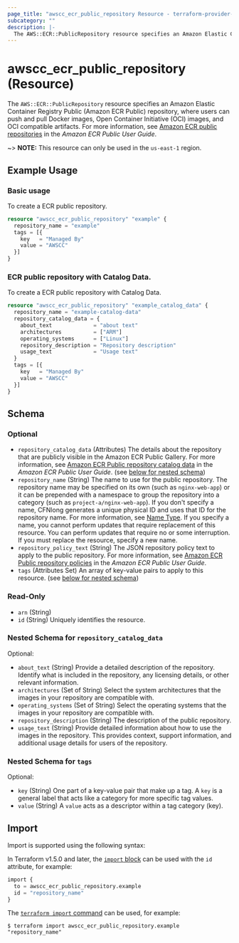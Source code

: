 ```yaml
---
page_title: "awscc_ecr_public_repository Resource - terraform-provider-awscc"
subcategory: ""
description: |-
  The AWS::ECR::PublicRepository resource specifies an Amazon Elastic Container Registry Public (Amazon ECR Public) repository, where users can push and pull Docker images, Open Container Initiative (OCI) images, and OCI compatible artifacts. For more information, see Amazon ECR public repositories https://docs.aws.amazon.com/AmazonECR/latest/public/public-repositories.html in the Amazon ECR Public User Guide.
---
```


# awscc_ecr_public_repository (Resource)

The ``AWS::ECR::PublicRepository`` resource specifies an Amazon Elastic Container Registry Public (Amazon ECR Public) repository, where users can push and pull Docker images, Open Container Initiative (OCI) images, and OCI compatible artifacts. For more information, see [Amazon ECR public repositories](https://docs.aws.amazon.com/AmazonECR/latest/public/public-repositories.html) in the *Amazon ECR Public User Guide*.

~> **NOTE:** This resource can only be used in the `us-east-1` region.

## Example Usage

### Basic usage
To create a ECR public repository.
```terraform
resource "awscc_ecr_public_repository" "example" {
  repository_name = "example"
  tags = [{
    key   = "Managed By"
    value = "AWSCC"
  }]
}
```

### ECR public repository with Catalog Data.
To create a ECR public repository with Catalog Data.
```terraform
resource "awscc_ecr_public_repository" "example_catalog_data" {
  repository_name = "example-catalog-data"
  repository_catalog_data = {
    about_text             = "about text"
    architectures          = ["ARM"]
    operating_systems      = ["Linux"]
    repository_description = "Repository description"
    usage_text             = "Usage text"
  }
  tags = [{
    key   = "Managed By"
    value = "AWSCC"
  }]
}
```

<!-- schema generated by tfplugindocs -->
## Schema

### Optional

- `repository_catalog_data` (Attributes) The details about the repository that are publicly visible in the Amazon ECR Public Gallery. For more information, see [Amazon ECR Public repository catalog data](https://docs.aws.amazon.com/AmazonECR/latest/public/public-repository-catalog-data.html) in the *Amazon ECR Public User Guide*. (see [below for nested schema](#nestedatt--repository_catalog_data))
- `repository_name` (String) The name to use for the public repository. The repository name may be specified on its own (such as ``nginx-web-app``) or it can be prepended with a namespace to group the repository into a category (such as ``project-a/nginx-web-app``). If you don't specify a name, CFNlong generates a unique physical ID and uses that ID for the repository name. For more information, see [Name Type](https://docs.aws.amazon.com/AWSCloudFormation/latest/UserGuide/aws-properties-name.html).
  If you specify a name, you cannot perform updates that require replacement of this resource. You can perform updates that require no or some interruption. If you must replace the resource, specify a new name.
- `repository_policy_text` (String) The JSON repository policy text to apply to the public repository. For more information, see [Amazon ECR Public repository policies](https://docs.aws.amazon.com/AmazonECR/latest/public/public-repository-policies.html) in the *Amazon ECR Public User Guide*.
- `tags` (Attributes Set) An array of key-value pairs to apply to this resource. (see [below for nested schema](#nestedatt--tags))

### Read-Only

- `arn` (String)
- `id` (String) Uniquely identifies the resource.

<a id="nestedatt--repository_catalog_data"></a>
### Nested Schema for `repository_catalog_data`

Optional:

- `about_text` (String) Provide a detailed description of the repository. Identify what is included in the repository, any licensing details, or other relevant information.
- `architectures` (Set of String) Select the system architectures that the images in your repository are compatible with.
- `operating_systems` (Set of String) Select the operating systems that the images in your repository are compatible with.
- `repository_description` (String) The description of the public repository.
- `usage_text` (String) Provide detailed information about how to use the images in the repository. This provides context, support information, and additional usage details for users of the repository.


<a id="nestedatt--tags"></a>
### Nested Schema for `tags`

Optional:

- `key` (String) One part of a key-value pair that make up a tag. A ``key`` is a general label that acts like a category for more specific tag values.
- `value` (String) A ``value`` acts as a descriptor within a tag category (key).

## Import

Import is supported using the following syntax:

In Terraform v1.5.0 and later, the [`import` block](https://developer.hashicorp.com/terraform/language/import) can be used with the `id` attribute, for example:

```terraform
import {
  to = awscc_ecr_public_repository.example
  id = "repository_name"
}
```

The [`terraform import` command](https://developer.hashicorp.com/terraform/cli/commands/import) can be used, for example:

```shell
$ terraform import awscc_ecr_public_repository.example "repository_name"
```